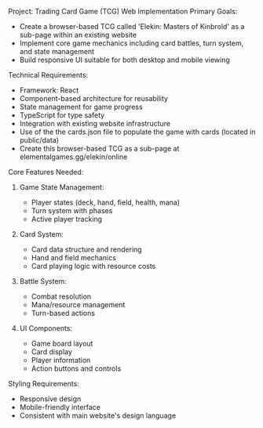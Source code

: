 Project: Trading Card Game (TCG) Web Implementation
Primary Goals:
- Create a browser-based TCG called 'Elekin: Masters of Kinbrold' as a sub-page within an existing website
- Implement core game mechanics including card battles, turn system, and state management
- Build responsive UI suitable for both desktop and mobile viewing

Technical Requirements:
- Framework: React
- Component-based architecture for reusability
- State management for game progress
- TypeScript for type safety
- Integration with existing website infrastructure
- Use of the the cards.json file to populate the game with cards (located in public/data)
- Create this browser-based TCG as a sub-page at elementalgames.gg/elekin/online

Core Features Needed:
1. Game State Management:
   - Player states (deck, hand, field, health, mana)
   - Turn system with phases
   - Active player tracking

2. Card System:
   - Card data structure and rendering
   - Hand and field mechanics
   - Card playing logic with resource costs

3. Battle System:
   - Combat resolution
   - Mana/resource management
   - Turn-based actions

4. UI Components:
   - Game board layout
   - Card display
   - Player information
   - Action buttons and controls

Styling Requirements:
- Responsive design
- Mobile-friendly interface
- Consistent with main website's design language